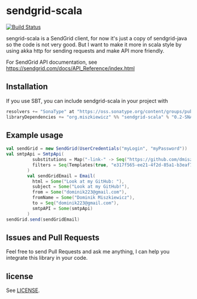  [LICENSE]: LICENSE
sendgrid-scala
===
[![Build Status](https://travis-ci.org/dmiszkiewicz/sendgrid-scala.svg?branch=master)](https://travis-ci.org/dmiszkiewicz/sendgrid-scala)

sengrid-scala is a SendGrid client, for now it's just a copy of sendgrid-java so the code is not very good. But I want to make it more in scala style by using akka http for sending requests and make API more friendly.

For SendGrid API documentation, see https://sendgrid.com/docs/API_Reference/index.html

Installation
-------

If you use SBT, you can include sendgrid-scala in your project with

```scala
resolvers += "SonaType" at "https://oss.sonatype.org/content/groups/public"
libraryDependencies += "org.miszkiewicz" %% "sendgrid-scala" % "0.2-SNAPSHOT"
```

Example usage
-------

```scala
val sendGrid = new SendGrid(UserCredentials("myLogin", "myPassword"))
val smtpApi = SmtpApi(
          substitutions = Map("-link-" -> Seq("https://github.com/dmiszkiewicz")),
          filters = Seq(Templates(true, "e317f565-ee21-4f2d-85a1-b3eaf775896e"))
        )
        val sendGridEmail = Email(
          html = Some("Look at my GitHub: "),
          subject = Some("Look at my GitHub!"),
          from = Some("dominik223@gmail.com"),
          fromName = Some("Dominik Miszkiewicz"),
          to = Seq("dominik223@gmail.com"),
          smtpAPI = Some(smtpApi)
        )
sendGrid.send(sendGridEmail)
```

Issues and Pull Requests
-------

Feel free to send Pull Requests and ask me anything, I can help you integrate this library in your code.

license
-------

See [LICENSE].